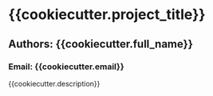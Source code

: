 # {{cookiecutter.project_title}}

## Authors: {{cookiecutter.full_name}}
### Email: {{cookiecutter.email}}

{{cookiecutter.description}}
